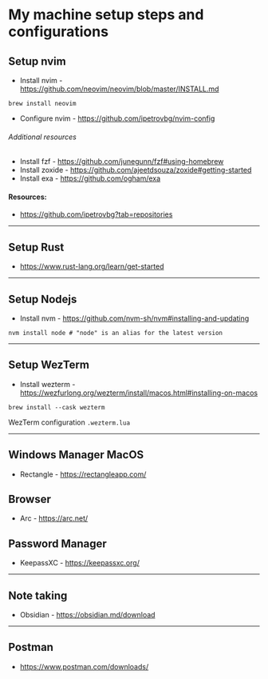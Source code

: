 # My machine setup steps and configurations

## Setup nvim
- Install nvim - https://github.com/neovim/neovim/blob/master/INSTALL.md

```
brew install neovim
```
- Configure nvim - https://github.com/ipetrovbg/nvim-config

###### Additional resources

- Install fzf - https://github.com/junegunn/fzf#using-homebrew
- Install zoxide - https://github.com/ajeetdsouza/zoxide#getting-started
- Install exa - https://github.com/ogham/exa




#### Resources:
- https://github.com/ipetrovbg?tab=repositories

---

## Setup Rust
- https://www.rust-lang.org/learn/get-started

---

## Setup Nodejs
- Install nvm - https://github.com/nvm-sh/nvm#installing-and-updating
```
nvm install node # "node" is an alias for the latest version
```

---

## Setup WezTerm
- Install wezterm - https://wezfurlong.org/wezterm/install/macos.html#installing-on-macos

```
brew install --cask wezterm
```

WezTerm configuration
`.wezterm.lua`

---

## Windows Manager MacOS

- Rectangle - https://rectangleapp.com/

## Browser

- Arc - https://arc.net/

## Password Manager
- KeepassXC - https://keepassxc.org/

---

## Note taking
- Obsidian - https://obsidian.md/download 

---

## Postman
- https://www.postman.com/downloads/
